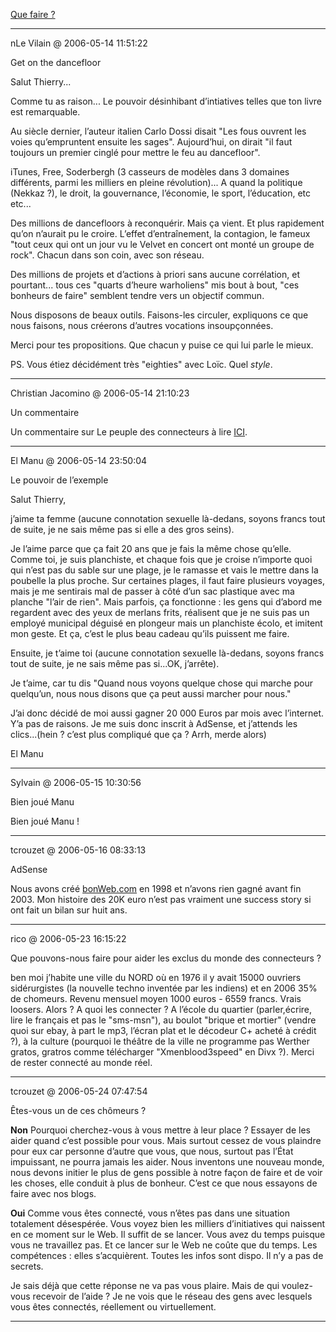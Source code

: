 [Que faire ?](../../../2006/5/que-faire.md)

---
nLe Vilain @ 2006-05-14 11:51:22

Get on the dancefloor

Salut Thierry...

Comme tu as raison... Le pouvoir désinhibant d’intiatives telles que ton livre est remarquable.

Au siècle dernier, l’auteur italien Carlo Dossi disait "Les fous ouvrent les voies qu’empruntent ensuite les sages". Aujourd’hui, on dirait "il faut toujours un premier cinglé pour mettre le feu au dancefloor".

iTunes, Free, Soderbergh (3 casseurs de modèles dans 3 domaines différents, parmi les milliers en pleine révolution)... A quand la politique (Nekkaz ?), le droit, la gouvernance, l’économie, le sport, l’éducation, etc etc...

Des millions de dancefloors à reconquérir. Mais ça vient. Et plus rapidement qu’on n’aurait pu le croire. L’effet d’entraînement, la contagion, le fameux "tout ceux qui ont un jour vu le Velvet en concert ont monté un groupe de rock". Chacun dans son coin, avec son réseau.

Des millions de projets et d’actions à priori sans aucune corrélation, et pourtant... tous ces "quarts d’heure warholiens" mis bout à bout, "ces bonheurs de faire" semblent tendre vers un objectif commun.

Nous disposons de beaux outils. Faisons-les circuler, expliquons ce que nous faisons, nous créerons d’autres vocations insoupçonnées.

Merci pour tes propositions. Que chacun y puise ce qui lui parle le mieux.

PS. Vous étiez décidément très "eighties" avec Loïc. Quel *style*.

---

Christian Jacomino @ 2006-05-14 21:10:23

Un commentaire

Un commentaire sur Le peuple des connecteurs à lire [ICI](http://cjacominolecture3.blogspot.com/2006/05/individuel-et-collectif-propos-de.html).

---

El Manu @ 2006-05-14 23:50:04

Le pouvoir de l’exemple

Salut Thierry,

j’aime ta femme (aucune connotation sexuelle là-dedans, soyons francs tout de suite, je ne sais même pas si elle a des gros seins).

Je l’aime parce que ça fait 20 ans que je fais la même chose qu’elle. Comme toi, je suis planchiste, et chaque fois que je croise n’importe quoi qui n’est pas du sable sur une plage, je le ramasse et vais le mettre dans la poubelle la plus proche. Sur certaines plages, il faut faire plusieurs voyages, mais je me sentirais mal de passer à côté d’un sac plastique avec ma planche "l’air de rien". Mais parfois, ça fonctionne : les gens qui d’abord me regardent avec des yeux de merlans frits, réalisent que je ne suis pas un employé municipal déguisé en plongeur mais un planchiste écolo, et imitent mon geste. Et ça, c’est le plus beau cadeau qu’ils puissent me faire.

Ensuite, je t’aime toi (aucune connotation sexuelle là-dedans, soyons francs tout de suite, je ne sais même pas si...OK, j’arrête).

Je t’aime, car tu dis "Quand nous voyons quelque chose qui marche pour quelqu’un, nous nous disons que ça peut aussi marcher pour nous."

J’ai donc décidé de moi aussi gagner 20 000 Euros par mois avec l’internet. Y’a pas de raisons. Je me suis donc inscrit à AdSense, et j’attends les clics...(hein ? c’est plus compliqué que ça ? Arrh, merde alors)

El Manu

---

Sylvain @ 2006-05-15 10:30:56

Bien joué Manu

Bien joué Manu !

---

tcrouzet @ 2006-05-16 08:33:13

AdSense

Nous avons créé [bonWeb.com](www.bonweb.com) en 1998 et n’avons rien gagné avant fin 2003. Mon histoire des 20K euro n’est pas vraiment une success story si ont fait un bilan sur huit ans.

---

rico @ 2006-05-23 16:15:22

Que pouvons-nous faire pour aider les exclus du monde des connecteurs ?

ben moi j’habite une ville du NORD où en 1976 il y avait 15000 ouvriers sidérurgistes (la nouvelle techno inventée par les indiens) et en 2006 35% de chomeurs. Revenu mensuel moyen 1000 euros - 6559 francs. Vrais loosers. Alors ? A quoi les connecter ? A l’école du quartier (parler,écrire, lire le français et pas le "sms-msn"), au boulot "brique et mortier" (vendre quoi sur ebay, à part le mp3, l’écran plat et le décodeur C+ acheté à crédit ?), à la culture (pourquoi le théâtre de la ville ne programme pas Werther gratos, gratros comme télécharger "Xmenblood3speed" en Divx ?). Merci de rester connecté au monde réel.

---

tcrouzet @ 2006-05-24 07:47:54



Êtes-vous un de ces chômeurs ?

**Non** Pourquoi cherchez-vous à vous mettre à leur place ? Essayer de les aider quand c’est possible pour vous. Mais surtout cessez de vous plaindre pour eux car personne d’autre que vous, que nous, surtout pas l’État impuissant, ne pourra jamais les aider. Nous inventons une nouveau monde, nous devons initier le plus de gens possible à notre façon de faire et de voir les choses, elle conduit à plus de bonheur. C’est ce que nous essayons de faire avec nos blogs.

**Oui** Comme vous êtes connecté, vous n’êtes pas dans une situation totalement désespérée. Vous voyez bien les milliers d’initiatives qui naissent en ce moment sur le Web. Il suffit de se lancer. Vous avez du temps puisque vous ne travaillez pas. Et ce lancer sur le Web ne coûte que du temps. Les compétences : elles s’acquièrent. Toutes les infos sont dispo. Il n’y a pas de secrets.

Je sais déjà que cette réponse ne va pas vous plaire. Mais de qui voulez-vous recevoir de l’aide ? Je ne vois que le réseau des gens avec lesquels vous êtes connectés, réellement ou virtuellement.



---

